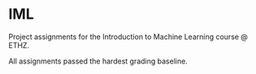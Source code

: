 # IML
Project assignments for the Introduction to Machine Learning course @ ETHZ.

All assignments passed the hardest grading baseline.
